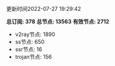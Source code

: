 更新时间2022-07-27 19:29:42

**总订阅: 378**
**总节点: 13563**
**有效节点: 2712**
- v2ray节点: 1890
- ss节点: 650
- ssr节点: 16
- trojan节点: 156
